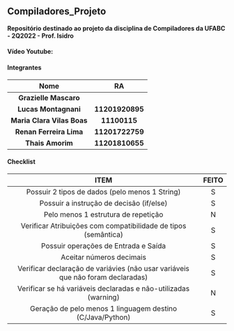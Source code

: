 ## Compiladores_Projeto
**Repositório destinado ao projeto da disciplina de Compiladores da UFABC - 2Q2022 - Prof. Isidro**

#### Vídeo Youtube:

#### Integrantes

|        **Nome**          |     **RA**      |
|:------------------------:|:---------------:|
|   **Grazielle Mascaro**  |                 |
|   **Lucas Montagnani**   | **11201920895** |
|**Maria Clara Vilas Boas**|  **11100115**   |
|  **Renan Ferreira Lima** | **11201722759** |
|     **Thais Amorim**     |  **11201810655**|

#### Checklist

|                                           **ITEM**                                           | **FEITO** |
|:--------------------------------------------------------------------------------------------:|:---------:|
|                        Possuir 2 tipos de dados (pelo menos 1 String)                        |     S     |
|                           Possuir a instrução de decisão (if/else)                           |     S     |
|                             Pelo menos 1 estrutura de repetição                              |     N     |
|                Verificar Atribuições com compatibilidade de tipos (semântica)                |     S     |
|                             Possuir operações de Entrada e Saída                             |     S     |
|                                   Aceitar números decimais                                   |     S     |
|       Verificar declaração de variávies (não usar variáveis que não foram declaradas)        |     S     |
|               Verificar se há variáveis declaradas e não-utilizadas (warning)                |     N     |
|                  Geração de pelo menos 1 linguagem destino (C/Java/Python)                   |     S     |

